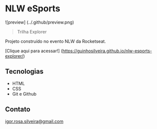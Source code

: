 # NLW eSports 

![preview] (../.github/preview.png)

> Trilha Explorer 

Projeto construído no evento NLW da Rocketseat.

[Clique aqui para acessar!] (https://guinhosilveira.github.io/nlw-esports-explorer/)

## Tecnologias

- HTML 
- CSS
- Git e Github

## Contato

igor.rosa.silveira@gmail.com